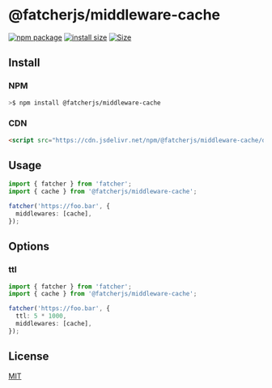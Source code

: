 # @fatcherjs/middleware-cache

<a href="https://npmjs.com/package/@fatcherjs/middleware-cache"><img src="https://img.shields.io/npm/v/@fatcherjs/middleware-cache.svg" alt="npm package"></a>
[![install size](https://packagephobia.com/badge?p=@fatcherjs/middleware-cache)](https://packagephobia.com/result?p=@fatcherjs/middleware-cache)
<a href="https://unpkg.com/@fatcherjs/middleware-cache"><img alt="Size" src="https://img.badgesize.io/https://unpkg.com/@fatcherjs/middleware-cache"></a>

## Install

### NPM

```bash
>$ npm install @fatcherjs/middleware-cache
```

### CDN

```html
<script src="https://cdn.jsdelivr.net/npm/@fatcherjs/middleware-cache/dist/index.min.js"></script>
```

## Usage

```ts
import { fatcher } from 'fatcher';
import { cache } from '@fatcherjs/middleware-cache';

fatcher('https://foo.bar', {
  middlewares: [cache],
});
```

## Options

### ttl

```ts
import { fatcher } from 'fatcher';
import { cache } from '@fatcherjs/middleware-cache';

fatcher('https://foo.bar', {
  ttl: 5 * 1000,
  middlewares: [cache],
});
```

## License

[MIT](https://github.com/fanhaoyuan/fatcher/blob/master/LICENSE)
